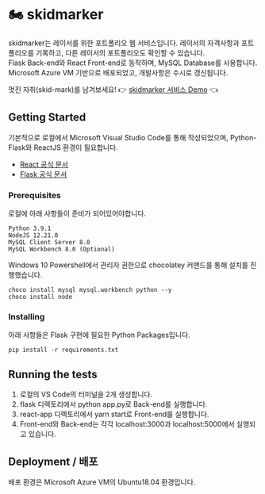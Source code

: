 # :motorcycle: skidmarker

skidmarker는 레이서를 위한 포트폴리오 웹 서비스입니다. 레이서의 자격사항과 포트폴리오를 기록하고, 다른 레이서의 포트폴리오도 확인할 수 있습니다.  
Flask Back-end와 React Front-end로 동작하며, MySQL Database를 사용합니다. Microsoft Azure VM 기반으로 배포되었고, 개발사항은 수시로 갱신됩니다.  

멋진 자취(skid-mark)를 남겨보세요! :point_right: [skidmarker 서비스 Demo](http://elice-kdt-ai-track-vm-racer-48.koreacentral.cloudapp.azure.com/) :point_left:


## Getting Started

기본적으로 로컬에서 Microsoft Visual Studio Code를 통해 작성되었으며, Python-Flask와 ReactJS 환경이 필요합니다.  
- [React 공식 문서](https://ko.reactjs.org/docs/getting-started.html)  
- [Flask 공식 문서](https://flask-docs-kr.readthedocs.io/ko/latest/)

### Prerequisites

로컬에 아래 사항들이 준비가 되어있어야합니다. 

```
Python 3.9.1
NodeJS 12.21.0
MySQL Client Server 8.0
MySQL Workbench 8.0 (Optional)
```
Windows 10 Powershell에서 관리자 권한으로 chocolatey 커맨드를 통해 설치를 진행했습니다.
```
choco install mysql mysql.workbench python --y
choco install node
```

### Installing

아래 사항들은 Flask 구현에 필요한 Python Packages입니다.

```
pip install -r requirements.txt
```


## Running the tests

1. 로컬의 VS Code의 터미널을 2개 생성합니다.
2. flask 디렉토리에서 python app.py로 Back-end를 실행합니다.
3. react-app 디렉토리에서 yarn start로 Front-end를 실행합니다.
4. Front-end와 Back-end는 각각 localhost:3000과 localhost:5000에서 실행되고 있습니다.

## Deployment / 배포

배포 환경은 Microsoft Azure VM의 Ubuntu18.04 환경입니다.
